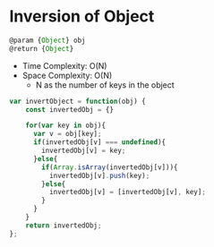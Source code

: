 # Inversion of Object

```javascript
@param {Object} obj
@return {Object}
```

- Time Complexity: O(N)
- Space Complexity: O(N)
  - N as the number of keys in the object

```javascript
var invertObject = function(obj) {
    const invertedObj = {}

    for(var key in obj){
      var v = obj[key];
      if(invertedObj[v] === undefined){
        invertedObj[v] = key;
      }else{
        if(Array.isArray(invertedObj[v])){
          invertedObj[v].push(key);
        }else{
          invertedObj[v] = [invertedObj[v], key];
        }
      }
    }
    return invertedObj;
};
```
